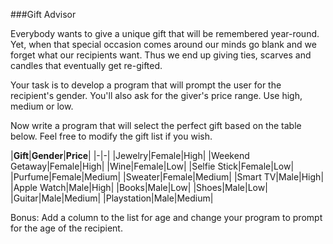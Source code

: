 <!--djw:done
Note: the solution requires three nested if statements. If this is too complex then could remove price column to simplify the solution. Also, I have not yet checked if I have at least one gift for every if statement.

-->
###Gift Advisor

Everybody wants to give a unique gift that will be remembered year-round. Yet, when that special occasion comes around our minds go blank and we forget what our recipients want. Thus we end up giving ties, scarves and candles that eventually get re-gifted.

Your task is to develop a program that will prompt the user for the recipient's gender. You'll also ask for the giver's price range. Use high, medium or low.

Now write a program that will select the perfect gift based on the table below. Feel free to modify the gift list if you wish.

|**Gift**|**Gender**|**Price**|
|-|-|
|Jewelry|Female|High|
|Weekend Getaway|Female|High|
|Wine|Female|Low|
|Selfie Stick|Female|Low|
|Purfume|Female|Medium|
|Sweater|Female|Medium|
|Smart TV|Male|High|
|Apple Watch|Male|High|
|Books|Male|Low|
|Shoes|Male|Low|
|Guitar|Male|Medium|
|Playstation|Male|Medium|


Bonus:
Add a column to the list for age and change your program to prompt for the age of the recipient.



